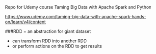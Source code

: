 Repo for Udemy course Taming Big Data with Apache Spark and Python

https://www.udemy.com/taming-big-data-with-apache-spark-hands-on/learn/v4/content

###RDD = an abstraction for giant dataset
- can transform RDD into another RDD
- or perform actions on the RDD to get results
